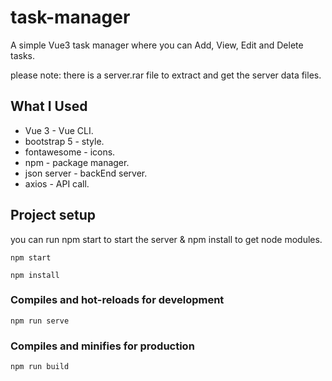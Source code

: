 # task-manager

A simple Vue3 task manager where you can Add, View, Edit and Delete tasks.

please note: there is a server.rar file to extract and get the server data files.

## What I Used

- Vue 3 - Vue CLI.
- bootstrap 5 - style.
- fontawesome - icons.
- npm - package manager.
- json server - backEnd server.
- axios - API call.

## Project setup

you can run npm start to start the server & npm install to get node modules.

```
npm start
```

```
npm install
```

### Compiles and hot-reloads for development

```
npm run serve
```

### Compiles and minifies for production

```
npm run build
```

